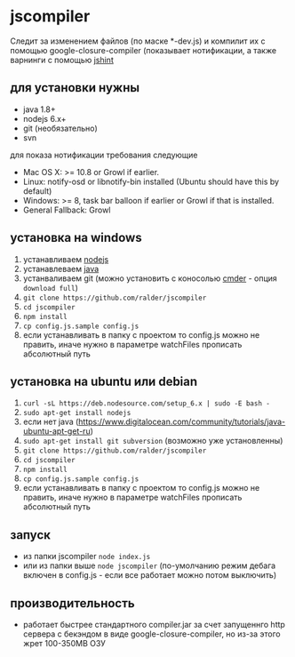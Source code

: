 # jscompiler
Следит за изменением файлов (по маске *-dev.js) и компилит их с помощью google-closure-compiler (показывает нотификации, а также варнинги с помощью [jshint](http://jshint.com/docs/options/)

## для установки нужны
- java 1.8+
- nodejs 6.x+
- git (необязательно)
- svn

для показа нотификации требования следующие
- Mac OS X: >= 10.8 or Growl if earlier.
- Linux: notify-osd or libnotify-bin installed (Ubuntu should have this by default)
- Windows: >= 8, task bar balloon if earlier or Growl if that is installed.
- General Fallback: Growl

## установка на windows
1. устанавливаем [nodejs](https://nodejs.org/en/download/current/) 
2. устанавлеваем [java](https://java.com/ru/download/)
3. устанваливаем git (можно установить с коносолью [cmder](http://cmder.net/) - опция `download full`)
4. `git clone https://github.com/ralder/jscompiler`
5. `cd jscompiler`
6. `npm install`
7. `cp config.js.sample config.js`
8. если устанавливать в папку с проектом то config.js можно не править, иначе нужно в параметре watchFiles прописать абсолютный путь

## установка на ubuntu или debian
1. `curl -sL https://deb.nodesource.com/setup_6.x | sudo -E bash -`
2. `sudo apt-get install nodejs`
3. если нет java (https://www.digitalocean.com/community/tutorials/java-ubuntu-apt-get-ru) 
4. `sudo apt-get install git subversion` (возможно уже установленны)
5. `git clone https://github.com/ralder/jscompiler`
6. `cd jscompiler`
7. `npm install`
8. `cp config.js.sample config.js`
9. если устанавливать в папку с проектом то config.js можно не править, иначе нужно в параметре watchFiles прописать абсолютный путь

## запуск
- из папки jscompiler `node index.js`
- или из папки выше `node jscompiler`
(по-умолчанию режим дебага включен в config.js - если все работает можно потом выключить)

## производительность
- работает быстрее стандартного compiler.jar за счет запущеннго http cервера с бекэндом в виде google-closure-compiler, но из-за этого жрет 100-350MB ОЗУ
